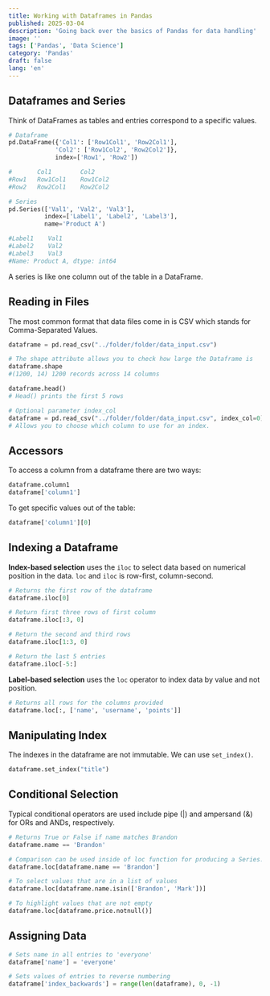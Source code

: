 ```yaml
---
title: Working with Dataframes in Pandas
published: 2025-03-04
description: 'Going back over the basics of Pandas for data handling'
image: ''
tags: ['Pandas', 'Data Science']
category: 'Pandas'
draft: false 
lang: 'en'
---
```


## Dataframes and Series
Think of DataFrames as tables and entries correspond to a specific values. 

```python
# Dataframe
pd.DataFrame({'Col1': ['Row1Col1', 'Row2Col1'],
             'Col2': ['Row1Col2', 'Row2Col2']},
             index=['Row1', 'Row2'])

#       Col1	    Col2
#Row1	Row1Col1    Row1Col2
#Row2	Row2Col1   	Row2Col2

# Series
pd.Series(['Val1', 'Val2', 'Val3'], 
          index=['Label1', 'Label2', 'Label3'], 
          name='Product A')

#Label1    Val1
#Label2    Val2
#Label3    Val3
#Name: Product A, dtype: int64
```

A series is like one column out of the table in a DataFrame. 

## Reading in Files
The most common format that data files come in is CSV which stands for Comma-Separated Values. 

```python
dataframe = pd.read_csv("../folder/folder/data_input.csv")

# The shape attribute allows you to check how large the Dataframe is
dataframe.shape
#(1200, 14) 1200 records across 14 columns

dataframe.head()
# Head() prints the first 5 rows

# Optional parameter index_col
dataframe = pd.read_csv("../folder/folder/data_input.csv", index_col=0)
# Allows you to choose which column to use for an index. 
```

## Accessors
To access a column from a dataframe there are two ways:

```python
dataframe.column1
dataframe['column1']
```

To get specific values out of the table:

```python
dataframe['column1'][0]
```

## Indexing a Dataframe
<b>Index-based selection</b> uses the <code>iloc</code> to select data based on numerical position in the data. <code>loc</code> and <code>iloc</code> is row-first, column-second. 

```python
# Returns the first row of the dataframe
dataframe.iloc[0]

# Return first three rows of first column
dataframe.iloc[:3, 0]

# Return the second and third rows
dataframe.iloc[1:3, 0]

# Return the last 5 entries
dataframe.iloc[-5:]
```

<b>Label-based selection</b> uses the <code>loc</code> operator to index data by value and not position. 

```python
# Returns all rows for the columns provided
dataframe.loc[:, ['name', 'username', 'points']]
```

## Manipulating Index
The indexes in the dataframe are not immutable. We can use <code>set_index()</code>.

```python
dataframe.set_index("title")
```

## Conditional Selection
Typical conditional operators are used include pipe (|) and ampersand (&) for ORs and ANDs, respectively. 
```python
# Returns True or False if name matches Brandon
dataframe.name == 'Brandon'

# Comparison can be used inside of loc function for producing a Series. There are al
dataframe.loc[dataframe.name == 'Brandon']

# To select values that are in a list of values
dataframe.loc[dataframe.name.isin(['Brandon', 'Mark'])]

# To highlight values that are not empty
dataframe.loc[dataframe.price.notnull()]
```

## Assigning Data
```python
# Sets name in all entries to 'everyone'
dataframe['name'] = 'everyone'

# Sets values of entries to reverse numbering
dataframe['index_backwards'] = range(len(dataframe), 0, -1)
```